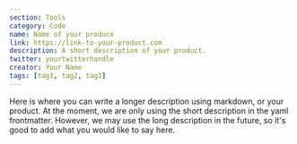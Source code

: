 ```yaml
---
section: Tools
category: Code
name: Name of your produce
link: https://link-to-your-product.com
description: A short description of your product.
twitter: yourtwitterhandle
creator: Your Name
tags: [tag1, tag2, tag3]
---
```


Here is where you can write a longer description using markdown, or your product.
At the moment, we are only using the short description in the yaml frontmatter.
However, we may use the long description in the future, so it's good to add what you would like to say here.